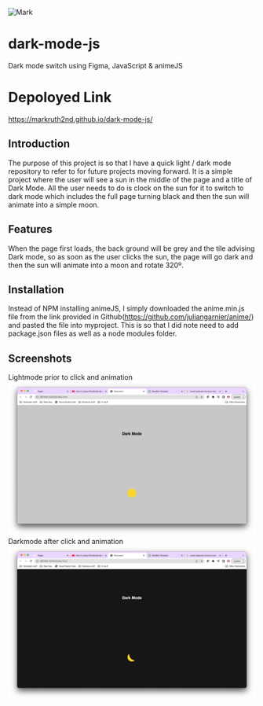 ![Mark](https://img.shields.io/badge/Mark-Contributed-blueviolet)

# dark-mode-js
Dark mode switch using Figma, JavaScript & animeJS

# Depoloyed Link
https://markruth2nd.github.io/dark-mode-js/


## Introduction

The purpose of this project is so that I have a quick light / dark mode repository to refer to for future projects moving forward. It is a simple project where the user will see a sun in the middle of the page and a title of Dark Mode. All the user needs to do is clock on the sun for it to switch to dark mode which includes the full page turning black and then the sun will animate into a simple moon.

## Features

When the page first loads, the back ground will be grey and the tile advising Dark mode, so as soon as the user clicks the sun, the page will go dark and then the sun will animate into a moon and rotate 320º.

## Installation

Instead of NPM installing animeJS, I simply downloaded the anime.min.js file from the link provided in Github(https://github.com/juliangarnier/anime/) and pasted the file into myproject. This is so that I did note need to add package.json files as well as a node modules folder.

## Screenshots
Lightmode prior to click and animation
![Lightmode ](./images/Lightmode_before_click.png)
Darkmode after click and animation
![Darkmode ](./images/Darkmore_after_click.png)